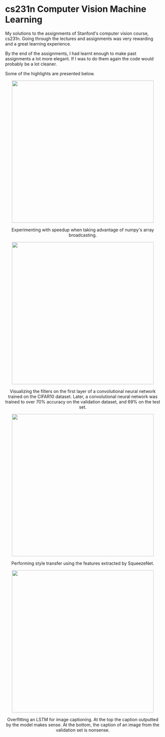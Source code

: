 # cs231n Computer Vision Machine Learning
 
My solutions to the assignments of Stanford's computer vision course, cs231n. Going through the lectures and assignments was very rewarding and a great learning experience.

By the end of the assignments, I had learnt enough to make past assignments a lot more elegant. If I was to do them again the code would probably be a lot cleaner.

Some of the highlights are presented below.

<p align="center">
  <img width="460" src="https://user-images.githubusercontent.com/63521540/90349584-b2295680-e03a-11ea-9b1e-a8ab0a892b76.PNG">
</p>

<p align="center">
  Experimenting with speedup when taking advantage of numpy's array broadcasting.
</p>

<p align="center">
  <img width="460" src="https://user-images.githubusercontent.com/63521540/90349743-2e239e80-e03b-11ea-89a7-24d85a5f71ab.PNG">
</p>

<p align="center">
  Visualizing the filters on the first layer of a convolutional neural network trained on the CIFAR10 dataset. Later, a convolutional neural network was trained to over 70% accuracy on the validation dataset, and 69% on the test set.
</p>

<p align="center">
  <img width="460" src="https://user-images.githubusercontent.com/63521540/90349939-d6d1fe00-e03b-11ea-8dd4-b691d18cced6.png">
</p>

<p align="center">
  Performing style transfer using the features extracted by SqueezeNet.
</p>

<p align="center">
  <img width="460" src="https://user-images.githubusercontent.com/63521540/90350088-3af4c200-e03c-11ea-92e0-3914eefe94bc.png">
</p>

<p align="center">
  Overfitting an LSTM for image captioning. At the top the caption outputted by the model makes sense. At the bottom, the caption of an image from the validation set is nonsense.
</p>
